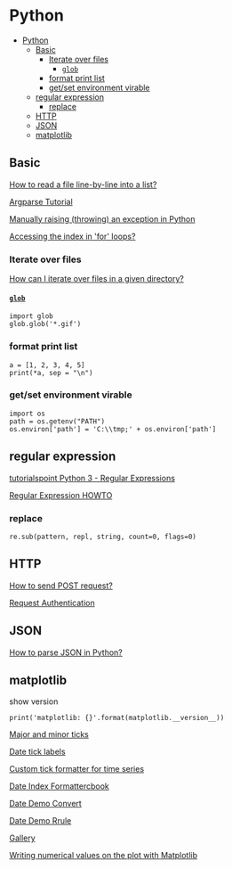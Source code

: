 # Python

- [Python](#python)
  - [Basic](#basic)
    - [Iterate over files](#iterate-over-files)
      - [`glob`](#glob)
    - [format print list](#format-print-list)
    - [get/set environment virable](#getset-environment-virable)
  - [regular expression](#regular-expression)
    - [replace](#replace)
  - [HTTP](#http)
  - [JSON](#json)
  - [matplotlib](#matplotlib)

## Basic

[How to read a file line-by-line into a list?](https://stackoverflow.com/questions/3277503/how-to-read-a-file-line-by-line-into-a-list)

[Argparse Tutorial](https://docs.python.org/3/howto/argparse.html)

[Manually raising (throwing) an exception in Python](https://stackoverflow.com/questions/2052390/manually-raising-throwing-an-exception-in-python)

[Accessing the index in 'for' loops?](https://stackoverflow.com/questions/522563/accessing-the-index-in-for-loops)

### Iterate over files

[How can I iterate over files in a given directory?](https://stackoverflow.com/questions/10377998/how-can-i-iterate-over-files-in-a-given-directory)

#### [`glob`](https://docs.python.org/3/library/glob.html)

    import glob
    glob.glob('*.gif')

### format print list

    a = [1, 2, 3, 4, 5]
    print(*a, sep = "\n")

### get/set environment virable

    import os
    path = os.getenv("PATH")
    os.environ['path'] = 'C:\\tmp;' + os.environ['path']

## regular expression

[tutorialspoint Python 3 - Regular Expressions](https://www.tutorialspoint.com/python3/python_reg_expressions.htm)

[Regular Expression HOWTO](https://docs.python.org/3/howto/regex.html)

### replace

    re.sub(pattern, repl, string, count=0, flags=0)

## HTTP

[How to send POST request?](https://stackoverflow.com/questions/11322430/how-to-send-post-request)

[Request Authentication](https://2.python-requests.org/en/master/user/authentication/)

## JSON

[How to parse JSON in Python?](https://stackoverflow.com/questions/7771011/how-to-parse-json-in-python)

## matplotlib

show version

    print('matplotlib: {}'.format(matplotlib.__version__))

[Major and minor ticks](https://matplotlib.org/3.1.0/gallery/ticks_and_spines/major_minor_demo.html)

[Date tick labels](https://matplotlib.org/3.1.0/gallery/text_labels_and_annotations/date.html)

[Custom tick formatter for time series](https://matplotlib.org/3.1.0/gallery/text_labels_and_annotations/date_index_formatter.html)

[Date Index Formattercbook](https://matplotlib.org/3.1.0/gallery/ticks_and_spines/date_index_formatter2.html)

[Date Demo Convert](https://matplotlib.org/3.1.0/gallery/ticks_and_spines/date_demo_convert.html)

[Date Demo Rrule](https://matplotlib.org/gallery/ticks_and_spines/date_demo_rrule.html)

[Gallery](https://matplotlib.org/gallery/index.html)

[Writing numerical values on the plot with Matplotlib](https://stackoverflow.com/questions/6282058/writing-numerical-values-on-the-plot-with-matplotlib)
